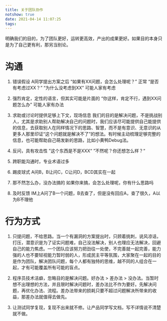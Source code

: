 ```yaml
---
title: 关于团队协作
notshow: true
date: 2021-04-14 11:07:25
tags:
---
```


明确我们的目的，为了团队更好，运转更高效，产出的成果更好。如果目的本身只是为了自己更有利，那另当别论。

# 沟通
1. 错误假设
A同学提出方案之后
“如果有XX问题，会怎么处理呢？” 正常
“是否有考虑过XX？”
“为什么没考虑到XX”  可能人家有考虑

2. 强烈肯定，定性的语言，但其实可能是片面的
“你这样，肯定不行，遇到XX问题怎么办”  可能人家有办法

3. 求助或讨论时提供足够上下文，现场信息
我们的目的是解决问题，不是挑战别人，尤其是求助别人帮助解决自己的问题时，我们应该尽可能提供自己能提供的信息，去获取别人在同样情况下的思路、智慧，而不是有意识、无意识的从更多人那里印证“这个问题就是解决不了”的想法。有时候主动梳理足够完整的信息，也可能帮助自己萌发新的思路，比如小黄鸭Debug法。

4. 反问，具有攻击性
”这个东西是不是XXX“
”不然呢？你还想怎么样？“

5. 跨职能沟通时，专业术语过多

6. 踢皮球式
A问B，B让问C，C让问D，BCD其实在一起

7. 那不然怎么办，没办法搞的
如果你来搞，会怎么处理呢，你有什么思路吗

8. 及时反馈
IM上A问了B一个问题，B去查了，但是没有回应A，查了很久，A以为B不理他

# 行为方式
1. 只提问题，不给思路。当一个有漏洞的方案提出时，只顾着挑刺，说风凉话，打压，潜意识是为了证实问题难，自己没法解决，别人也理应无法解决，回避自己的能力焦虑。一个团队应该努力把劲往一处使，不完善就一起完善，能力强的人也不要轻视能力暂时弱的人，形成民主平等氛围，大家聚在一起的目的是作为团队，解决团队问题，每个人都有独特的思维，越不同的人组合在一起，才有可能覆盖所有可能的盲点。

2. 程序员技术洁癖，忽略目的是解决问题。好办法 > 差办法 > 没办法。当暂时想不出理想的方法，并且限时解决问题时，差办法比不作为要好。先解决问题，再优化办法、流程。差办法带来的损耗只要不超过问题解决所带来的收益，那差办法就值得去做先。

3. 让测试同学复现，复现不出来就不修。让产品同学写文档，写不详情说不清楚就不做。
